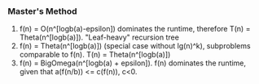 ### Master's Method
1. f(n) = O(n^[logb(a)-epsilon]) dominates the runtime, therefore T(n) = Theta(n^[logb(a)]). "Leaf-heavy" recursion tree
2. f(n) = Theta(n^[logb(a)]) (special case without lg(n)^k), subproblems comparable to f(n). T(n) = Theta(n^[logb(a)])
3. f(n) = BigOmega(n^[logb(a) + epsilon]). f(n) dominates the runtime, given that a(f(n/b)) <= c(f(n)), c<0. 

